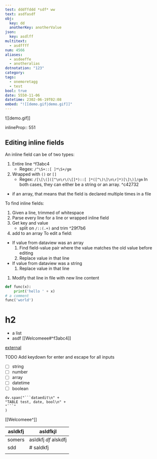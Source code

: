 ```yaml
---
test: dddffddd *sdf* ww
text: asdfasdf
obj:
  key: dd
  anotherKey: anotherValue
json:
  key: asdlff
multitext:
  - asdffff
num: 4566
aliases:
  - asdeeffe
  - anotheralias
dotnotation: "123"
category: 
tags:
  - onemoretagg
  - test
bool: true
date: 5550-11-06
datetime: 2302-06-19T02:08
embed: "![[demo.gif|demo.gif]]"
---
```



![[demo.gif]]

inlineProp:: 551

## Editing inline fields
An inline field can be of two types:
1. Entire line ^f3abc4
	- Regex: `/^\S+::[ ]*\S+/gm`
2. Wrapped with `()` or `[]`
	- Regex: `/[\[\(]([^\n\r\(\[]*)::[ ]*([^\)\]\n\r]*)[\]\)]/gm`
In both cases, they can either be a string or an array. ^c42732
- if an array, that means that the field is declared multiple times in a file


To find inline fields:
1. Given a line, trimmed of whitespace
2. Parse every line for a line or wrapped inline field
3. Get key and value
	- split on `/::(.+)` and trim ^29f7b6
4. add to an array
To edit a field:
- If value from dataview was an array
	1. Find field-value pair where the value matches the old value before editing
	2. Replace value in that line
- If value from dataview was a string
	1. Replace value in that line
1. Modify that line in file with new line content

```python
def func(x):
	print('hello ' + x)
# a comment
func('world')
```

# h2
- a list
- asdf
[[Welcomeee#^f3abc4]]

[external](https://example.com)

TODO Add keydown for enter and escape for all inputs
- [ ] string
- [ ] number
- [ ] array
- [ ] datetime
- [ ] boolean

```dataviewjs
dv.span("```dataedit\n" + 
"TABLE test, date, bool\n" +
"```"
)
```


[[Welcomeee^]]




| asldkfj | asldfkjl                |
| ------- | ----------------------- |
| somers  | asldkfj *df*    alskdfj |
| sdd     | # saldkfj               |
|         |                         |
